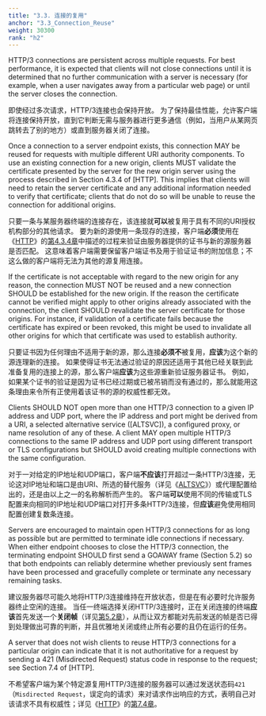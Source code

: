 ```yaml
---
title: "3.3. 连接的复用"
anchor: "3.3_Connection_Reuse"
weight: 30300
rank: "h2"
---
```


HTTP/3 connections are persistent across multiple requests. For best performance, it is expected that clients will not close connections until it is determined that no further communication with a server is necessary (for example, when a user navigates away from a particular web page) or until the server closes the connection.

即使经过多次请求，HTTP/3连接也会保持开放。
为了保持最佳性能，允许客户端将连接保持开放，直到它判断无需与服务器进行更多通信（例如，当用户从某网页跳转去了别的地方）或直到服务器关闭了连接。

Once a connection to a server endpoint exists, this connection MAY be reused for requests with multiple different URI authority components. To use an existing connection for a new origin, clients MUST validate the certificate presented by the server for the new origin server using the process described in Section 4.3.4 of [HTTP]. This implies that clients will need to retain the server certificate and any additional information needed to verify that certificate; clients that do not do so will be unable to reuse the connection for additional origins.

只要一条与某服务器终端的连接存在，该连接就**可以**被复用于具有不同的URI授权机构部分的其他请求。
要为新的源使用一条现存的连接，客户端**必须**使用在《[HTTP]()》的[第4.3.4章]()中描述的过程来验证由服务器提供的证书与新的源服务器是否匹配。
这意味着客户端需要保留客户端证书及用于验证证书的附加信息；不这么做的客户端将无法为其他的源复用连接。

If the certificate is not acceptable with regard to the new origin for any reason, the connection MUST NOT be reused and a new connection SHOULD be established for the new origin. If the reason the certificate cannot be verified might apply to other origins already associated with the connection, the client SHOULD revalidate the server certificate for those origins. For instance, if validation of a certificate fails because the certificate has expired or been revoked, this might be used to invalidate all other origins for which that certificate was used to establish authority.

只要证书因为任何理由不适用于新的源，那么连接**必须不**被复用，**应该**为这个新的源连理新的连接。
如果使得证书无法通过验证的原因还适用于其他已经关联到此准备复用的连接上的源，那么客户端**应该**为这些源重新验证服务器证书。
例如，如果某个证书的验证是因为证书已经过期或已被吊销而没有通过的，那么就能用这条理由来令所有正使用着该证书的源的权威性都无效。

Clients SHOULD NOT open more than one HTTP/3 connection to a given IP address and UDP port, where the IP address and port might be derived from a URI, a selected alternative service ([ALTSVC]), a configured proxy, or name resolution of any of these. A client MAY open multiple HTTP/3 connections to the same IP address and UDP port using different transport or TLS configurations but SHOULD avoid creating multiple connections with the same configuration.

对于一对给定的IP地址和UDP端口，客户端**不应该**打开超过一条HTTP/3连接，无论这对IP地址和端口是由URI、所选的替代服务（详见《[ALTSVC]()》）或代理配置给出的，还是由以上之一的名称解析而产生的。
客户端**可以**使用不同的传输或TLS配置来向相同的IP地址和UDP端口对打开多条HTTP/3连接，但**应该**避免使用相同配置创建复数条连接。

Servers are encouraged to maintain open HTTP/3 connections for as long as possible but are permitted to terminate idle connections if necessary. When either endpoint chooses to close the HTTP/3 connection, the terminating endpoint SHOULD first send a GOAWAY frame (Section 5.2) so that both endpoints can reliably determine whether previously sent frames have been processed and gracefully complete or terminate any necessary remaining tasks.

建议服务器尽可能久地将HTTP/3连接维持在开放状态，但是在有必要时允许服务器终止空闲的连接。
当任一终端选择关闭HTTP/3连接时，正在关闭连接的终端**应该**首先发送一个**关闭帧**（详见[第5.2章]()），从而让双方都能对先前发送的帧是否已得到处理做出可靠的判断，并且优雅地关闭或终止所有必要的且仍在运行的任务。

A server that does not wish clients to reuse HTTP/3 connections for a particular origin can indicate that it is not authoritative for a request by sending a 421 (Misdirected Request) status code in response to the request; see Section 7.4 of [HTTP].

不希望客户端为某个特定源复用HTTP/3连接的服务器可以通过发送状态码`421`（`Misdirected Request`，误定向的请求）来对请求作出响应的方式，表明自己对该请求不具有权威性；详见《[HTTP]()》的[第7.4章]()。
